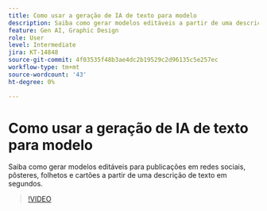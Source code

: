 ```yaml
---
title: Como usar a geração de IA de texto para modelo
description: Saiba como gerar modelos editáveis a partir de uma descrição de texto em segundos
feature: Gen AI, Graphic Design
role: User
level: Intermediate
jira: KT-14848
source-git-commit: 4f03535f48b3ae4dc2b19529c2d96135c5e257ec
workflow-type: tm+mt
source-wordcount: '43'
ht-degree: 0%

---
```


# Como usar a geração de IA de texto para modelo

Saiba como gerar modelos editáveis para publicações em redes sociais, pôsteres, folhetos e cartões a partir de uma descrição de texto em segundos.

>[!VIDEO](https://video.tv.adobe.com/v/3427022?quality=12&learn=on&hidetitle=true)
